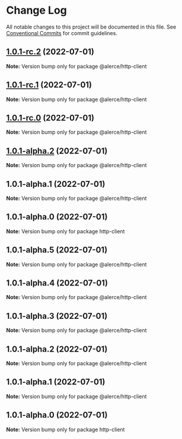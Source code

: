 # Change Log

All notable changes to this project will be documented in this file.
See [Conventional Commits](https://conventionalcommits.org) for commit guidelines.

## [1.0.1-rc.2](/compare/@alerce/http-client@1.0.1-rc.1...@alerce/http-client@1.0.1-rc.2) (2022-07-01)

**Note:** Version bump only for package @alerce/http-client





## [1.0.1-rc.1](/compare/@alerce/http-client@1.0.1-rc.0...@alerce/http-client@1.0.1-rc.1) (2022-07-01)

**Note:** Version bump only for package @alerce/http-client





## [1.0.1-rc.0](https://github.com/dirodriguezm/http-client/compare/@alerce/http-client@1.0.1-alpha.2...@alerce/http-client@1.0.1-rc.0) (2022-07-01)

**Note:** Version bump only for package @alerce/http-client





## [1.0.1-alpha.2](https://github.com/dirodriguezm/http-client/compare/@alerce/http-client@1.0.1-alpha.1...@alerce/http-client@1.0.1-alpha.2) (2022-07-01)

**Note:** Version bump only for package @alerce/http-client





## 1.0.1-alpha.1 (2022-07-01)

**Note:** Version bump only for package @alerce/http-client





## 1.0.1-alpha.0 (2022-07-01)

**Note:** Version bump only for package http-client





## 1.0.1-alpha.5 (2022-07-01)

**Note:** Version bump only for package @alerce/http-client





## 1.0.1-alpha.4 (2022-07-01)

**Note:** Version bump only for package @alerce/http-client





## 1.0.1-alpha.3 (2022-07-01)

**Note:** Version bump only for package @alerce/http-client





## 1.0.1-alpha.2 (2022-07-01)

**Note:** Version bump only for package @alerce/http-client





## 1.0.1-alpha.1 (2022-07-01)

**Note:** Version bump only for package @alerce/http-client





## 1.0.1-alpha.0 (2022-07-01)

**Note:** Version bump only for package http-client
